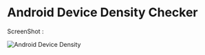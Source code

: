 # Android Device Density Checker

ScreenShot :

![Android Device Density](https://user-images.githubusercontent.com/33484601/181826838-41dcb396-3cb2-407c-8230-dde338d89258.png)
